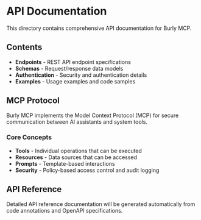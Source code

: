 # API Documentation

This directory contains comprehensive API documentation for Burly MCP.

## Contents

- **Endpoints** - REST API endpoint specifications
- **Schemas** - Request/response data models
- **Authentication** - Security and authentication details
- **Examples** - Usage examples and code samples

## MCP Protocol

Burly MCP implements the Model Context Protocol (MCP) for secure communication between AI assistants and system tools.

### Core Concepts

- **Tools** - Individual operations that can be executed
- **Resources** - Data sources that can be accessed
- **Prompts** - Template-based interactions
- **Security** - Policy-based access control and audit logging

## API Reference

Detailed API reference documentation will be generated automatically from code annotations and OpenAPI specifications.